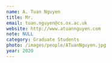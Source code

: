 ```yaml
---
name: A. Tuan Nguyen
title: Mr.
email: tuan.nguyen@cs.ox.ac.uk
website: http://www.atuannguyen.com
note: NULL
category: Graduate Students
photo: /images/people/ATuanNguyen.jpg
year: 2020
---
```

